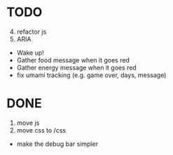 # TODO

4. refactor js
5. ARIA
- Wake up!
- Gather food message when it goes red
- Gather energy message when it goes red
- fix umami tracking (e.g. game over, days, message)

# DONE

1. move js
2. move css to /css
- make the debug bar simpler
